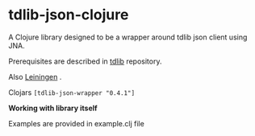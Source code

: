 # tdlib-json-clojure

A Clojure library designed to be a wrapper around tdlib json client using JNA.

Prerequisites are described in [tdlib](https://github.com/tdlib/td) repository.

Also [Leiningen](https://leiningen.org/) .

Clojars `[tdlib-json-wrapper "0.4.1"]`

**Working with library itself**

Examples are provided in example.clj file


